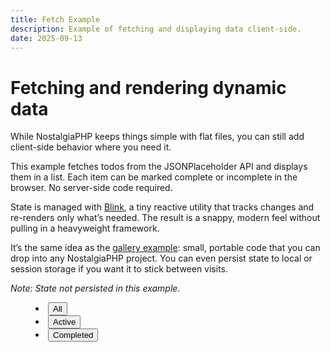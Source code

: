 ```yaml
---
title: Fetch Example
description: Example of fetching and displaying data client-side.
date: 2025-09-13
---
```


# Fetching and rendering dynamic data

While NostalgiaPHP keeps things simple with flat files, you can still add client-side behavior where you need it.

This example fetches todos from the JSONPlaceholder API and displays them in a list. Each item can be marked complete or incomplete in the browser. No server-side code required.

State is managed with [Blink](/about/blink), a tiny reactive utility that tracks changes and re-renders only what’s needed. The result is a snappy, modern feel without pulling in a heavyweight framework.

It’s the same idea as the [gallery example](/about#gallery-demo): small, portable code that you can drop into any NostalgiaPHP project. You can even persist state to local or session storage if you want it to stick between visits.

_Note: State not persisted in this example._

<script type="module" src="/static/js/apps/fetch-todos.js"></script>

<div class="todo-list">
  <menu>
    <li><button type="button" data-filter="all" aria-pressed="true">All</button></li>
    <li><button type="button" data-filter="active" aria-pressed="false">Active</button></li>
    <li><button type="button" data-filter="completed" aria-pressed="false">Completed</button></li>
  </menu>
  
  <ul class="todos no-padding list-style-none" data-todos></ul>
</div>

